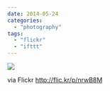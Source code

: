 ```yaml
---
date: 2014-05-24
categories: 
  - "photography"
tags: 
  - "flickr"
  - "ifttt"
---
```


![](https://farm4.staticflickr.com/3760/14072376079_694f8e2232_b.jpg)  

  
  
via Flickr http://flic.kr/p/nrwB8M

